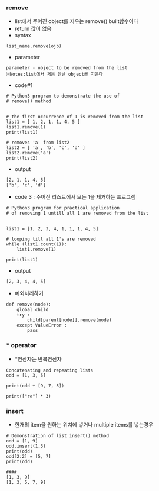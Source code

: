 ﻿### remove 
-  list에서 주어진 object를 지우는 remove() built함수이다 
-  return 값이 없음
- syntax
```
list_name.remove(ojb)

```
- parameter
```
parameter - object to be removed from the list
※Notes:list에서 처음 만난 object를 지운다 
```
- code#1
```
# Python3 program to demonstrate the use of  
# remove() method  
  
  
# the first occurrence of 1 is removed from the list  
list1 = [ 1, 2, 1, 1, 4, 5 ]  
list1.remove(1)  
print(list1)  
  
# removes 'a' from list2  
list2 = [ 'a', 'b', 'c', 'd' ]  
list2.remove('a')  
print(list2) 
```
- output
```
[2, 1, 1, 4, 5]
['b', 'c', 'd']
```
- code 3 : 주어진 리스트에서 모든 1을 제거하는 프로그램
```
# Python3 program for practical application 
# of removing 1 untill all 1 are removed from the list  
   
   
list1 = [1, 2, 3, 4, 1, 1, 1, 4, 5] 
  
# looping till all 1's are removed 
while (list1.count(1)): 
    list1.remove(1)  
      
print(list1)  
```
- output
```
[2, 3, 4, 4, 5]
```
- 예외처리하기 
```
def remove(node):  
    global child  
    try :  
        child[parent[node]].remove(node)  
    except ValueError :  
        pass
```

### * operator 
- *연산자는 반복연산자

```
Concatenating and repeating lists
odd = [1, 3, 5]

print(odd + [9, 7, 5])

print(["re"] * 3)
```

### insert
- 한개의 item을 원하는 위치에 넣거나 multiple items를 넣는경우
```
# Demonstration of list insert() method
odd = [1, 9]
odd.insert(1,3)
print(odd)
odd[2:2] = [5, 7]
print(odd)

####
[1, 3, 9]
[1, 3, 5, 7, 9]
```
